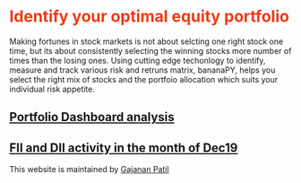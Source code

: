 
# <span style="color:#f03c15">Identify your optimal equity portfolio</span>

Making fortunes in stock markets is not about selcting one right stock one time, but its about consistently selecting the winning stocks more number of times than the losing ones. Using cutting edge techonlogy to identify, measure and track various risk and retruns matrix, bananaPY, helps you select the right mix of stocks and the portfoio allocation which suits your individual risk appetite.

## [Portfolio Dashboard analysis](https://bananapy.github.io/portfolios/sample)



## [FII and DII activity in the month of Dec19](https://bananapy.github.io/fii/dec19)




This website is maintained by [Gajanan Patil](https://www.linkedin.com/in/patilgajanan/)
